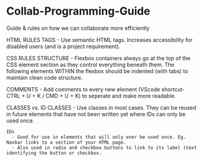 # Collab-Programming-Guide
Guide &amp; rules on how we can collaborate more efficiently


HTML RULES
  TAGS
    - Use semantic HTML tags. Increases accessibility for disabled users (and is a project requirement).


CSS RULES
  STRUCTURE
    - Flexbox containers always go at the top of the CSS element section as they control everything beneath them. The following elements WITHIN the flexbox should be indented (with tabs) to maintain clean code structure.
  
  
  COMMENTS
    - Add comments to every new element (VScode shortcut- CTRL + U + K / CMD + U + K) to seperate and make more readable.
    
  
  CLASSES vs. ID 
    CLASSES
      - Use classes in most cases. They can be reused in future elements that have not been written yet where IDs can only be used once.
      
    IDs
      - Good for use in elements that will only ever be used once. Eg. Navbar links to a section of your HTML page.
      - Also used in radio and checkbox buttons to link to its label (text identifying the button or checkbox.
